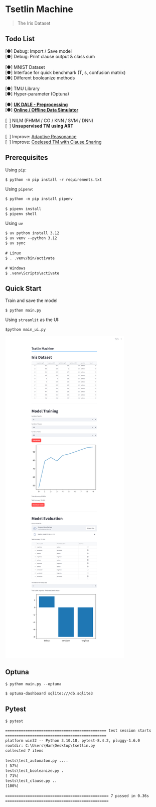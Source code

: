 # Tsetlin Machine

> The Iris Dataset

## Todo List

[●] Debug: Import / Save model  
[●] Debug: Print clause output & class sum  
<br/>
[●] MNIST Dataset  
[●] Interface for quick benchmark (T, s, confusion matrix)  
[●] Different booleanize methods  
<br/>
[●] TMU Library  
[●] Hyper-parameter (Optuna)  
<br/>
[●] [**UK DALE - Preprocessing**](./dataset/)  
[●] [**Online / Offline Data Simulator**](./dataset/simulator)  
<br/>
[&nbsp; ] NILM (FHMM / CO / KNN / SVM / DNN)  
[&nbsp; ] **Unsupervised TM using ART**  
<br/>
[&nbsp; ] Improve: [Adaptive Reasonance](https://arxiv.org/pdf/1905.11437)  
[&nbsp; ] Improve: [Coelesed TM with Clause Sharing](https://arxiv.org/abs/2108.07594)  

## Prerequisites

Using `pip`:

```
$ python -m pip install -r requirements.txt
```

Using `pipenv`:

```
$ python -m pip install pipenv

$ pipenv install
$ pipenv shell
```

Using `uv`

```
$ uv python install 3.12
$ uv venv --python 3.12
$ uv sync

# Linux
$ . .venv/bin/activate

# Windows
$ .venv\Scripts\activate

```

## Quick Start

Train and save the model

```
$ python main.py
```

Using `streamlit` as the UI:

```
$python main_ui.py
```

![](demo.png)

## Optuna

```
$ python main.py --optuna
```

```
$ optuna-dashboard sqlite:///db.sqlite3
```

## Pytest

```
$ pytest
```

```
============================================= test session starts =============================================
platform win32 -- Python 3.10.18, pytest-8.4.2, pluggy-1.6.0
rootdir: C:\Users\Han\Desktop\tsetlin.py
collected 7 items                                                                                              

tests\test_automaton.py ....                                                                             [ 57%]
tests\test_booleanize.py .                                                                               [ 71%] 
tests\test_clause.py ..                                                                                  [100%]

============================================== 7 passed in 0.36s ============================================== 
```
